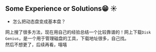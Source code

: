 ## Some Experience or Solutions😁 :sunny:
- 怎么把动态盘变成基本盘？

网上搜了很多方法，现在用自己的经验总结一个比较靠谱的！网上下载`Disk Genius`，是一个用于管理磁盘的工具，下载地址很多，自己找。    
然后不想更了，后续再看，嘻嘻
